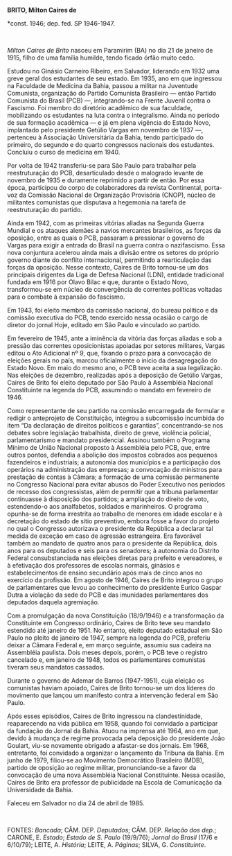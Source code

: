 **BRITO, Mílton Caires de**

\*const. 1946; dep. fed. SP 1946-1947.

 

*Mílton Caires de Brito* nasceu em Paramirim (BA) no dia 21 de janeiro
de 1915, filho de uma família humilde, tendo ficado órfão muito cedo.

Estudou no Ginásio Carneiro Ribeiro, em Salvador, liderando em 1932 uma
greve geral dos estudantes de seu estado. Em 1935, ano em que ingressou
na Faculdade de Medicina da Bahia, passou a militar na Juventude
Comunista, organização do Partido Comunista Brasileiro — então Partido
Comunista do Brasil (PCB) —, integrando-se na Frente Juvenil contra o
Fascismo. Foi membro do diretório acadêmico de sua faculdade,
mobilizando os estudantes na luta contra o integralismo. Ainda no
período de sua formação acadêmica — e já em plena vigência do Estado
Novo, implantado pelo presidente Getúlio Vargas em novembro de 1937 —,
pertenceu à Associação Universitária da Bahia, tendo participado do
primeiro, do segundo e do quarto congressos nacionais dos estudantes.
Concluiu o curso de medicina em 1940.

Por volta de 1942 transferiu-se para São Paulo para trabalhar pela
reestruturação do PCB, desarticulado desde o malogrado levante de
novembro de 1935 e duramente reprimido a partir de então. Por essa
época, participou do corpo de colaboradores da revista Continental,
porta-voz da Comissão Nacional de Organização Provisória (CNOP), núcleo
de militantes comunistas que disputava a hegemonia na tarefa de
reestruturação do partido.

Ainda em 1942, com as primeiras vitórias aliadas na Segunda Guerra
Mundial e os ataques alemães a navios mercantes brasileiros, as forças
da oposição, entre as quais o PCB, passaram a pressionar o governo de
Vargas para exigir a entrada do Brasil na guerra contra o nazifascismo.
Essa nova conjuntura acelerou ainda mais a divisão entre os setores do
próprio governo diante do conflito internacional, permitindo a
rearticulação das forças da oposição. Nesse contexto, Caires de Brito
tornou-se um dos principais dirigentes da Liga de Defesa Nacional (LDN),
entidade tradicional fundada em 1916 por Olavo Bilac e que, durante o
Estado Novo, transformou-se em núcleo de convergência de correntes
políticas voltadas para o combate à expansão do fascismo.

Em 1943, foi eleito membro da comissão nacional, do bureau político e da
comissão executiva do PCB, tendo exercido nessa ocasião o cargo de
diretor do jornal Hoje, editado em São Paulo e vinculado ao partido.

Em fevereiro de 1945, ante a iminência da vitória das forças aliadas e
sob a pressão das correntes oposicionistas apoiadas por setores
militares, Vargas editou o Ato Adicional nº 9, que, fixando o prazo para
a convocação de eleições gerais no país, marcou oficialmente o início da
desagregação do Estado Novo. Em maio do mesmo ano, o PCB teve aceita a
sua legalização. Nas eleições de dezembro, realizadas após a deposição
de Getúlio Vargas, Caires de Brito foi eleito deputado por São Paulo à
Assembléia Nacional Constituinte na legenda do PCB, assumindo o mandato
em fevereiro de 1946.

Como representante de seu partido na comissão encarregada de formular e
redigir o anteprojeto de Constituição, integrou a subcomissão incumbida
do item “Da declaração de direitos políticos e garantias”,
concentrando-se nos debates sobre legislação trabalhista, direito de
greve, violência policial, parlamentarismo e mandato presidencial.
Assinou também o Programa Mínimo de União Nacional proposto à Assembléia
pelo PCB, que, entre outros pontos, defendia a abolição dos impostos
cobrados aos pequenos fazendeiros e industriais; a autonomia dos
municípios e a participação dos operários na administração das empresas;
a convocação de ministros para prestação de contas à Câmara; a formação
de uma comissão permanente no Congresso Nacional para evitar abusos do
Poder Executivo nos períodos de recesso dos congressistas, além de
permitir que a tribuna parlamentar continuasse à disposição dos
partidos; a ampliação do direito de voto, estendendo-o aos analfabetos,
soldados e marinheiros. O programa opunha-se de forma irrestrita ao
trabalho de menores em idade escolar e à decretação do estado de sítio
preventivo, embora fosse a favor do projeto no qual o Congresso
autorizava o presidente da República a declarar tal medida de exceção em
caso de agressão estrangeira. Era favorável também ao mandato de quatro
anos para o presidente da República, dois anos para os deputados e seis
para os senadores; à autonomia do Distrito Federal consubstanciada nas
eleições diretas para prefeito e vereadores, e à efetivação dos
professores de escolas normais, ginásios e estabelecimentos de ensino
secundário após mais de cinco anos no exercício da profissão. Em agosto
de 1946, Caires de Brito integrou o grupo de parlamentares que levou ao
conhecimento do presidente Eurico Gaspar Dutra a violação da sede do PCB
e das imunidades parlamentares dos deputados daquela agremiação.

Com a promulgação da nova Constituição (18/9/1946) e a transformação da
Constituinte em Congresso ordinário, Caires de Brito teve seu mandato
estendido até janeiro de 1951. No entanto, eleito deputado estadual em
São Paulo no pleito de janeiro de 1947, sempre na legenda do PCB,
preferiu deixar a Câmara Federal e, em março seguinte, assumiu sua
cadeira na Assembléia paulista. Dois meses depois, porém, o PCB teve o
registro cancelado e, em janeiro de 1948, todos os parlamentares
comunistas tiveram seus mandatos cassados.

Durante o governo de Ademar de Barros (1947-1951), cuja eleição os
comunistas haviam apoiado, Caires de Brito tornou-se um dos líderes do
movimento que lançou um manifesto contra a intervenção federal em São
Paulo.

Após esses episódios, Caires de Brito ingressou na clandestinidade,
reaparecendo na vida pública em 1958, quando foi convidado a participar
da fundação do Jornal da Bahia. Atuou na imprensa até 1964, ano em que,
devido à mudança de regime provocada pela deposição do presidente João
Goulart, viu-se novamente obrigado a afastar-se dos jornais. Em 1968,
entretanto, foi convidado a organizar o lançamento da Tribuna da Bahia.
Em junho de 1979, filiou-se ao Movimento Democrático Brasileiro (MDB),
partido de oposição ao regime militar, pronunciando-se a favor da
convocação de uma nova Assembléia Nacional Constituinte. Nessa ocasião,
Caires de Brito era professor de publicidade na Escola de Comunicação da
Universidade da Bahia.

Faleceu em Salvador no dia 24 de abril de 1985.

 

FONTES: *Bancada*; CÂM. DEP. *Deputados*; CÂM. DEP. *Relação dos dep*.;
CARONE, E. *Estado*; *Estado de S. Paulo* (19/9/76); *Jornal do Brasil*
(17/6 e 6/10/79); LEITE, A. *História*; LEITE, A. *Páginas*; SILVA, G.
*Constituinte*.

 
